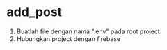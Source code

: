 # add_post

1. Buatlah file dengan nama ".env" pada root project
2. Hubungkan project dengan firebase